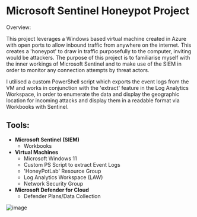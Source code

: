 # Microsoft Sentinel Honeypot Project #
Overview:

This project leverages a Windows based virtual machine created in Azure with open ports to allow inbound traffic from anywhere on the internet. This creates a 'honeypot' to draw in traffic purposefully to the computer, inviting would be attackers. The purpose of this project is to familiarise myself with the inner workings of Microsoft Sentinel and to make use of the SIEM in order to monitor any connection attempts by threat actors.

I utilised a custom PowerShell script which exports the event logs from the VM and works in conjunction with the 'extract' feature in the Log Analytics Workspace, in order to enumerate the data and display the geographic location for incoming attacks and display them in a readable format via Workbooks with Sentinel.

## **Tools:** ##
- **Microsoft Sentinel (SIEM)**
  - Workbooks
- **Virtual Machines**
  - Microsoft Windows 11
  - Custom PS Script to extract Event Logs
  - 'HoneyPotLab' Resource Group
  - Log Analytics Workspace (LAW)
  - Network Security Group
- **Microsoft Defender for Cloud**
  - Defender Plans/Data Collection

![image](https://github.com/user-attachments/assets/83634ffd-0fa0-4da3-8dc2-183afaff26cd)

<!-- 

Project created following this video by Josh Madakor on YouTube:

"SIEM Tutorial for Beginners | Azure Sentinel Tutorial MAP with LIVE CYBER ATTACKS!"
https://www.youtube.com/watch?v=RoZeVbbZ0o0 

PowerShell Script for the Lab: https://github.com/joshmadakor1/Sentinel-Lab/blob/main/Custom_Security_Log_Exporter.ps1

Sentinel Map Query:
FAILED_RDP_WITH_GEO_CL | summarize event_count=count() by sourcehost_CF, latitude_CF, longitude_CF, country_CF, label_CF, destinationhost_CF
| where destinationhost_CF != "samplehost"
| where sourcehost_CF != ""

-->
